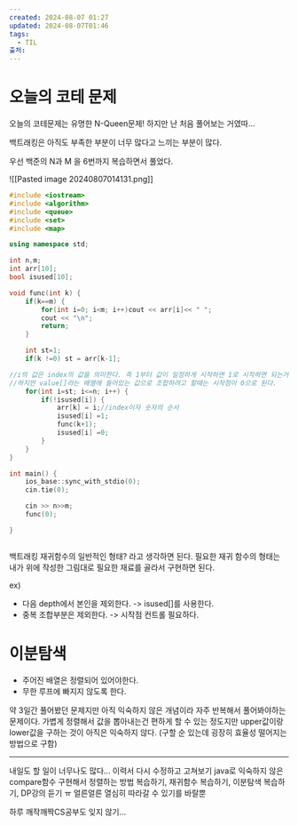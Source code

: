 ```yaml
---
created: 2024-08-07 01:27
updated: 2024-08-07T01:46
tags:
  - TIL
출처: 
---
```

# 오늘의 코테 문제
오늘의 코테문제는 유명한 N-Queen문제!
하지만 난 처음 풀어보는 거였따... 

백트래킹은 아직도 부족한 부분이 너무 많다고 느끼는 부분이 많다.

우선 백준의 N과 M 을 6번까지 복습하면서 풀었다.

![[Pasted image 20240807014131.png]]

```cpp
#include <iostream>
#include <algorithm>
#include <queue>
#include <set>
#include <map>

using namespace std;

int n,m;
int arr[10];
bool isused[10];

void func(int k) {
    if(k==m) {
        for(int i=0; i<m; i++)cout << arr[i]<< " ";
        cout << "\n";
        return;
    }

    int st=1;
    if(k !=0) st = arr[k-1];

//i의 값은 index의 값을 의미한다. 즉 1부터 값이 일정하게 시작하면 1로 시작하면 되는거
//하지만 value[]라는 배열에 들어있는 값으로 조합하려고 할때는 시작점이 0으로 된다.
    for(int i=st; i<=n; i++) {
        if(!isused[i]) {
            arr[k] = i;//index이자 숫자의 순서
            isused[i] =1;
            func(k+1);
            isused[i] =0;
        }
    }
}

int main() {
    ios_base::sync_with_stdio(0);
    cin.tie(0);

    cin >> n>>m;
    func(0);

}



```

백트래킹 재귀함수의 일반적인 형태? 라고 생각하면 된다. 
필요한 재귀 함수의 형태는 내가 위에 작성한 그림대로 필요한 재료를 골라서 구현하면 된다. 

ex) 
- 다음 depth에서 본인을 제외한다. -> isused[]를 사용한다.
- 중복 조합부분은 제외한다. -> 시작점 컨트롤 필요하다.


# 이분탐색
- 주어진 배열은 정렬되어 있어야한다.
- 무한 루프에 빠지지 않도록 한다.

약 3일간 풀어봤던 문제지만 아직 익숙하지 않은 개념이라 자주 반복해서 풀어봐야하는 문제이다. 
가볍게 정렬해서 값을 뽑아내는건 편하게 할 수 있는 정도지만 upper값이랑 lower값을 구하는 것이 아직은 익숙하지 않다. (구할 순 있는데 굉장히 효율성 떨어지는 방법으로 구함)

--- 

내일도 할 일이 너무나도 많다... 이력서 다시 수정하고 고쳐보기
java로 익숙하지 않은 compare함수 구현해서 정렬하는 방법 복습하기, 재귀함수 복습하기, 이분탐색 복습하기, DP강의 듣기 ㅠ 
 얼른얼른 열심히 따라갈 수 있기를 바랄뿐

하루 깨작깨짝CS공부도 잊지 않기... 